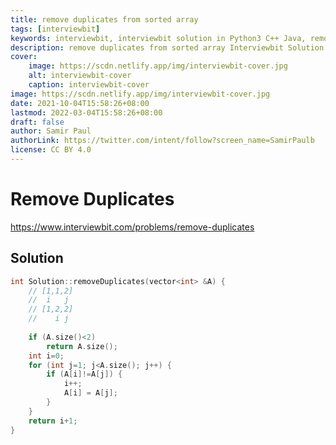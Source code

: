 ```yaml
---
title: remove duplicates from sorted array
tags: [interviewbit]
keywords: interviewbit, interviewbit solution in Python3 C++ Java, remove duplicates from sorted array solution
description: remove duplicates from sorted array Interviewbit Solution Explained
cover:
    image: https://scdn.netlify.app/img/interviewbit-cover.jpg
    alt: interviewbit-cover
    caption: interviewbit-cover
image: https://scdn.netlify.app/img/interviewbit-cover.jpg
date: 2021-10-04T15:58:26+08:00
lastmod: 2022-03-04T15:58:26+08:00
draft: false
author: Samir Paul
authorLink: https://twitter.com/intent/follow?screen_name=SamirPaulb
license: CC BY 4.0
---
```


# Remove Duplicates

https://www.interviewbit.com/problems/remove-duplicates


## Solution

```cpp
int Solution::removeDuplicates(vector<int> &A) {
    // [1,1,2]
    //  i   j
    // [1,2,2]
    //    i j
    
    if (A.size()<2)
        return A.size();
    int i=0;
    for (int j=1; j<A.size(); j++) {
        if (A[i]!=A[j]) {
            i++;
            A[i] = A[j];
        }
    }
    return i+1;
}

```